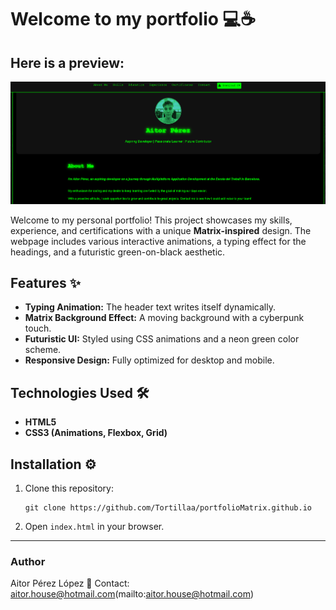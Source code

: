 # Welcome to my portfolio 💻☕

## Here is a preview:

![Portfolio Preview](img/web-preview.png)

Welcome to my personal portfolio! This project showcases my skills, experience, and certifications with a unique **Matrix-inspired** design. The webpage includes various interactive animations, a typing effect for the headings, and a futuristic green-on-black aesthetic.

## Features ✨
- **Typing Animation:** The header text writes itself dynamically.
- **Matrix Background Effect:** A moving background with a cyberpunk touch.
- **Futuristic UI:** Styled using CSS animations and a neon green color scheme.
- **Responsive Design:** Fully optimized for desktop and mobile.

## Technologies Used 🛠️
- **HTML5**
- **CSS3 (Animations, Flexbox, Grid)**

## Installation ⚙️
1. Clone this repository:
   ```https
   git clone https://github.com/Tortillaa/portfolioMatrix.github.io
   ```
2. Open `index.html` in your browser.

---
### Author
Aitor Pérez López
📧 Contact: aitor.house@hotmail.com(mailto:aitor.house@hotmail.com)
